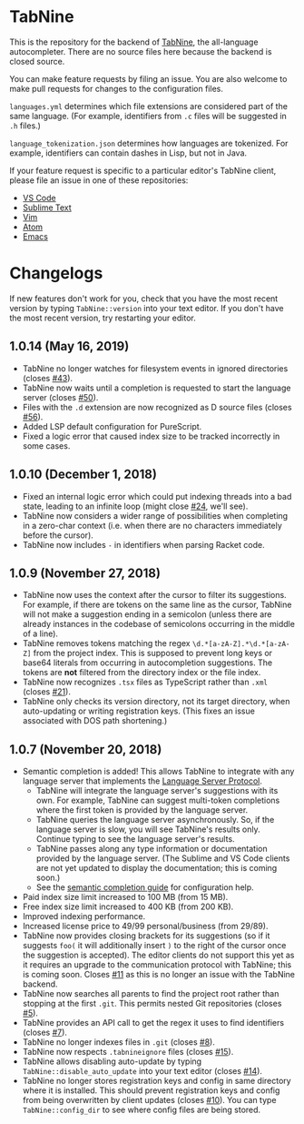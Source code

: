 # TabNine

This is the repository for the backend of [TabNine](https://tabnine.com), the all-language autocompleter.
There are no source files here because the backend is closed source.

You can make feature requests by filing an issue. You are also welcome to make pull requests for changes to the configuration files.

`languages.yml` determines which file extensions are considered part of the same language. (For example, identifiers from `.c` files will be suggested in `.h` files.)

`language_tokenization.json` determines how languages are tokenized. For example, identifiers can contain dashes in Lisp, but not in Java.

If your feature request is specific to a particular editor's TabNine client, please file an issue in one of these repositories:

- [VS Code](https://github.com/zxqfl/tabnine-vscode)
- [Sublime Text](https://github.com/zxqfl/tabnine-sublime)
- [Vim](https://github.com/zxqfl/tabnine-vim)
- [Atom](https://github.com/zxqfl/tabnine-atom)
- [Emacs](https://github.com/TommyX12/company-tabnine)

# Changelogs

If new features don't work for you, check that you have the most recent version by typing `TabNine::version` into your text editor. If you don't have the most recent version, try restarting your editor.

## 1.0.14 (May 16, 2019)
- TabNine no longer watches for filesystem events in ignored directories (closes [#43](https://github.com/zxqfl/TabNine/issues/43)).
- TabNine now waits until a completion is requested to start the language server (closes [#50](https://github.com/zxqfl/TabNine/issues/50)).
- Files with the `.d` extension are now recognized as D source files (closes [#56](https://github.com/zxqfl/TabNine/issues/56)).
- Added LSP default configuration for PureScript.
- Fixed a logic error that caused index size to be tracked incorrectly in some cases.

## 1.0.10 (December 1, 2018)
- Fixed an internal logic error which could put indexing threads into a bad state, leading to an infinite loop (might close [#24](https://github.com/zxqfl/TabNine/issues/24), we'll see).
- TabNine now considers a wider range of possibilities when completing in a zero-char context (i.e. when there are no characters immediately before the cursor).
- TabNine now includes `-` in identifiers when parsing Racket code.

## 1.0.9 (November 27, 2018)

- TabNine now uses the context after the cursor to filter its suggestions. For example, if there are tokens on the same line as the cursor, TabNine will not make a suggestion ending in a semicolon (unless there are already instances in the codebase of semicolons occurring in the middle of a line).
- TabNine removes tokens matching the regex `\d.*[a-zA-Z].*\d.*[a-zA-Z]` from the project index. This is supposed to prevent long keys or base64 literals from occurring in autocompletion suggestions. The tokens are **not** filtered from the directory index or the file index.
- TabNine now recognizes `.tsx` files as TypeScript rather than `.xml` (closes [#21](https://github.com/zxqfl/TabNine/issues/21)).
- TabNine only checks its version directory, not its target directory, when auto-updating or writing registration keys. (This fixes an issue associated with DOS path shortening.)

## 1.0.7 (November 20, 2018)

- Semantic completion is added! This allows TabNine to integrate with any language server that implements the [Language Server Protocol](https://microsoft.github.io/language-server-protocol/).
  - TabNine will integrate the language server's suggestions with its own. For example, TabNine can suggest multi-token completions where the first token is provided by the language server.
  - TabNine queries the language server asynchronously. So, if the language server is slow, you will see TabNine's results only. Continue typing to see the language server's results.
  - TabNine passes along any type information or documentation provided by the language server. (The Sublime and VS Code clients are not yet updated to display the documentation; this is coming soon.)
  - See the [semantic completion guide](https://tabnine.com/semantic) for configuration help.
- Paid index size limit increased to 100 MB (from 15 MB).
- Free index size limit increased to 400 KB (from 200 KB).
- Improved indexing performance.
- Increased license price to $49/$99 personal/business (from $29/$89).
- TabNine now provides closing brackets for its suggestions (so if it suggests `foo(` it will additionally insert `)` to the right of the cursor once the suggestion is accepted). The editor clients do not support this yet as it requires an upgrade to the communication protocol with TabNine; this is coming soon. Closes [#11](https://github.com/zxqfl/TabNine/issues/11) as this is no longer an issue with the TabNine backend.
- TabNine now searches all parents to find the project root rather than stopping at the first `.git`. This permits nested Git repositories (closes [#5](https://github.com/zxqfl/TabNine/issues/5)).
- TabNine provides an API call to get the regex it uses to find identifiers (closes [#7](https://github.com/zxqfl/TabNine/issues/7)).
- TabNine no longer indexes files in `.git` (closes [#8](https://github.com/zxqfl/TabNine/issues/8)).
- TabNine now respects `.tabnineignore` files (closes [#15](https://github.com/zxqfl/TabNine/issues/15)).
- TabNine allows disabling auto-update by typing `TabNine::disable_auto_update` into your text editor (closes [#14](https://github.com/zxqfl/TabNine/issues/14)).
- TabNine no longer stores registration keys and config in same directory where it is installed. This should prevent registration keys and config from being overwritten by client updates (closes [#10](https://github.com/zxqfl/TabNine/issues/10)). You can type `TabNine::config_dir` to see where config files are being stored.
